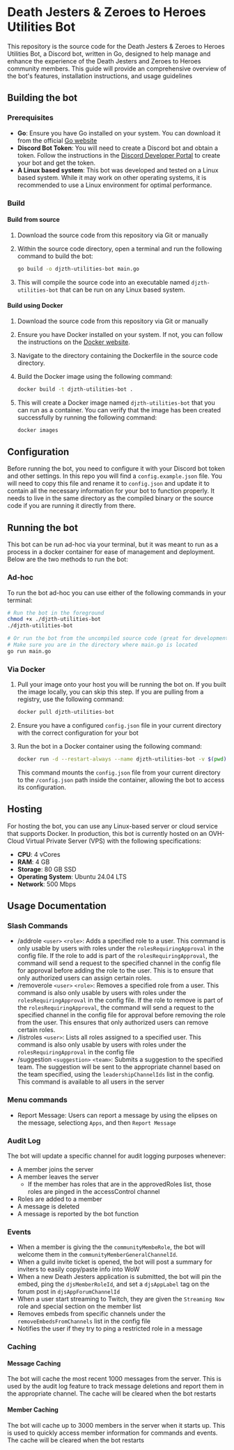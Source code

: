 # Death Jesters & Zeroes to Heroes Utilities Bot

This repository is the source code for the Death Jesters & Zeroes to Heroes Utilities Bot, a Discord bot, written in Go, designed to help manage and enhance the experience of the Death Jesters and Zeroes to Heroes community members. This guide will provide an comprehensive overview of the bot's features, installation instructions, and usage guidelines

## Building the bot

### Prerequisites

* **Go**: Ensure you have Go installed on your system. You can download it from the official [Go website](https://golang.org/dl/)
* **Discord Bot Token**: You will need to create a Discord bot and obtain a token. Follow the instructions in the [Discord Developer Portal](https://discord.com/developers/applications) to create your bot and get the token.
* **A Linux based system**: This bot was developed and tested on a Linux based system. While it may work on other operating systems, it is recommended to use a Linux environment for optimal performance.

### Build

#### Build from source

1. Download the source code from this repository via Git or manually
2. Within the source code directory, open a terminal and run the following command to build the bot:

   ```bash
   go build -o djzth-utilities-bot main.go
   ```

3. This will compile the source code into an executable named `djzth-utilities-bot` that can be run on any Linux based system.

#### Build using Docker

1. Download the source code from this repository via Git or manually
2. Ensure you have Docker installed on your system. If not, you can follow the instructions on the [Docker website](https://docs.docker.com/get-docker/).
3. Navigate to the directory containing the Dockerfile in the source code directory.
4. Build the Docker image using the following command:

   ```bash
   docker build -t djzth-utilities-bot .
   ```

5. This will create a Docker image named `djzth-utilities-bot` that you can run as a container. You can verify that the image has been created successfully by running the following command:

   ```bash
   docker images
   ```

## Configuration

Before running the bot, you need to configure it with your Discord bot token and other settings. In this repo you will find a `config.example.json` file. You will need to copy this file and rename it to `config.json` and update it to contain all the necessary information for your bot to function properly. It needs to live in the same directory as the compiled binary or the source code if you are running it directly from there.

## Running the bot

This bot can be run ad-hoc via your terminal, but it was meant to run as a process in a docker container for ease of management and deployment. Below are the two methods to run the bot:

### Ad-hoc

To run the bot ad-hoc you can use either of the following commands in your terminal:

```bash
# Run the bot in the foreground
chmod +x ./djzth-utilities-bot
./djzth-utilities-bot

# Or run the bot from the uncompiled source code (great for development)
# Make sure you are in the directory where main.go is located
go run main.go
```

### Via Docker

1. Pull your image onto your host you will be running the bot on. If you built the image locally, you can skip this step. If you are pulling from a registry, use the following command:

   ```bash
   docker pull djzth-utilities-bot
   ```

2. Ensure you have a configured `config.json` file in your current directory with the correct configuration for your bot
3. Run the bot in a Docker container using the following command:

   ```bash
   docker run -d --restart-always --name djzth-utilities-bot -v $(pwd)/config.json:/config.json djzth-utilities-bot
   ```

   This command mounts the `config.json` file from your current directory to the `/config.json` path inside the container, allowing the bot to access its configuration.

## Hosting

For hosting the bot, you can use any Linux-based server or cloud service that supports Docker. In production, this bot is currently hosted on an OVH-Cloud Virtual Private Server (VPS) with the following specifications:

* **CPU**: 4 vCores
* **RAM**: 4 GB
* **Storage**: 80 GB SSD
* **Operating System**: Ubuntu 24.04 LTS
* **Network**: 500 Mbps

## Usage Documentation

### Slash Commands

* /addrole `<user>` `<role>`: Adds a specified role to a user. This command is only usable by users with roles under the `rolesRequiringApproval` in the config file. If the role to add is part of the `rolesRequiringApproval`, the command will send a request to the specified channel in the config file for approval before adding the role to the user. This is to ensure that only authorized users can assign certain roles.
* /removerole `<user>` `<role>`: Removes a specified role from a user. This command is also only usable by users with roles under the `rolesRequiringApproval` in the config file. If the role to remove is part of the `rolesRequiringApproval`, the command will send a request to the specified channel in the config file for approval before removing the role from the user. This ensures that only authorized users can remove certain roles.
* /listroles `<user>`: Lists all roles assigned to a specified user. This command is also only usable by users with roles under the `rolesRequiringApproval` in the config file
* /suggestion `<suggestion>` `<team>`: Submits a suggestion to the specified team. The suggestion will be sent to the appropriate channel based on the team specified, using the `leadershipChannelIds` list in the config. This command is available to all users in the server

### Menu commands

* Report Message: Users can report a message by using the elipses on the message, selectiong `Apps`, and then `Report Message`

### Audit Log

The bot will update a specific channel for audit logging purposes whenever:

* A member joins the server
* A member leaves the server
  * If the member has roles that are in the approvedRoles list, those roles are pinged in the accessControl channel
* Roles are added to a member
* A message is deleted
* A message is reported by the bot function

### Events

* When a member is giving the the `communityMembeRole`, the bot will welcome them in the `communityMemberGeneralChannelId`.
* When a guild invite ticket is opened, the bot will post a summary for inviters to easily copy/paste info into WoW
* When a new Death Jesters application is submitted, the bot will pin the embed, ping the `djsMemberRoleId`, and set a `djsAppLabel` tag on the forum post in `djsAppForumChannelId`
* When a user start streaming to Twitch, they are given the `Streaming Now` role and special section on the member list
* Removes embeds from specific channels under the `removeEmbedsFromChannels` list in the config file
* Notifies the user if they try to ping a restricted role in a message

### Caching

#### Message Caching

The bot will cache the most recent 1000 messages from the server. This is used by the audit log feature to track message deletions and report them in the appropriate channel. The cache will be cleared when the bot restarts

#### Member Caching

The bot will cache up to 3000 members in the server when it starts up. This is used to quickly access member information for commands and events. The cache will be cleared when the bot restarts
